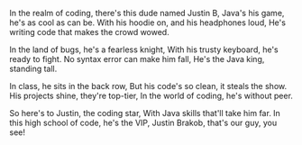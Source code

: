 In the realm of coding, there's this dude named Justin B,
Java's his game, he's as cool as can be.
With his hoodie on, and his headphones loud,
He's writing code that makes the crowd wowed.

In the land of bugs, he's a fearless knight,
With his trusty keyboard, he's ready to fight.
No syntax error can make him fall,
He's the Java king, standing tall.

In class, he sits in the back row,
But his code's so clean, it steals the show.
His projects shine, they're top-tier,
In the world of coding, he's without peer.

So here's to Justin, the coding star,
With Java skills that'll take him far.
In this high school of code, he's the VIP,
Justin Brakob, that's our guy, you see!
